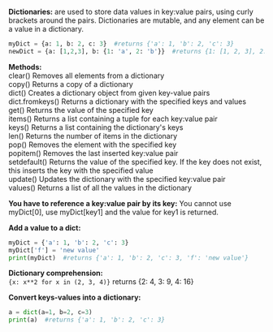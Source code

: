 **Dictionaries:** are used to store data values in key:value pairs, using curly brackets around the pairs. Dictionaries are mutable, and any element can be a value in a dictionary.    

```py
myDict = {a: 1, b: 2, c: 3}  #returns {'a': 1, 'b': 2, 'c': 3}
newDict = {a: [1,2,3], b: {1: 'a', 2: 'b'}}  #returns {1: [1, 2, 3], 2: {1: 'a', 2: 'b'}}
```
**Methods:**  
clear()   Removes all elements from a dictionary  
copy()    Returns a copy of a dictionary  
dict()    Creates a dictionary object from given key-value pairs  
dict.fromkeys()  Returns a dictionary with the specified keys and values  
get()     Returns the value of the specified key  
items()   Returns a list containing a tuple for each key:value pair  
keys()    Returns a list containing the dictionary's keys  
len()     Returns the number of items in the dictionary  
pop()     Removes the element with the specified key  
popitem() Removes the last inserted key:value pair  
setdefault()  Returns the value of the specified key. If the key does not exist, this inserts the key with the specified value  
update()  Updates the dictionary with the specified key:value pair  
values()  Returns a list of all the values in the dictionary  

**You have to reference a key:value pair by its key:** 
You cannot use myDict[0], use myDict[key1] and the value for key1 is returned.  

**Add a value to a dict:**  
```py
myDict = {'a': 1, 'b': 2, 'c': 3}
myDict['f'] = 'new value'
print(myDict)  #returns {'a': 1, 'b': 2, 'c': 3, 'f': 'new value'}
```

**Dictionary comprehension:**  
`{x: x**2 for x in (2, 3, 4)}` returns {2: 4, 3: 9, 4: 16}

**Convert keys-values into a dictionary:**  
```py
a = dict(a=1, b=2, c=3)
print(a)  #returns {'a': 1, 'b': 2, 'c': 3}
```